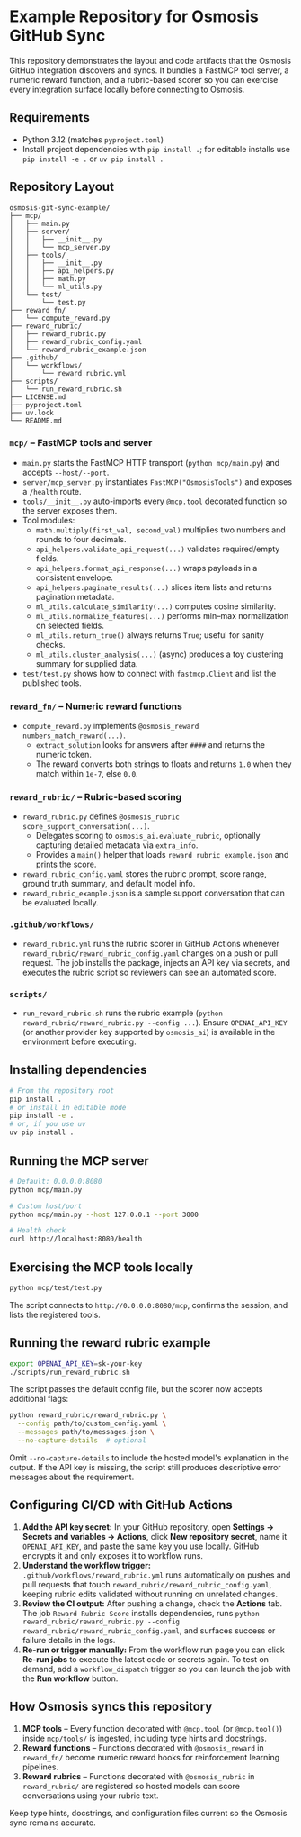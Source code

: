 # Example Repository for Osmosis GitHub Sync

This repository demonstrates the layout and code artifacts that the Osmosis GitHub integration discovers and syncs. It bundles a FastMCP tool server, a numeric reward function, and a rubric-based scorer so you can exercise every integration surface locally before connecting to Osmosis.

## Requirements

- Python 3.12 (matches `pyproject.toml`)
- Install project dependencies with `pip install .`; for editable installs use `pip install -e .` or `uv pip install .`

## Repository Layout

```
osmosis-git-sync-example/
├── mcp/
│   ├── main.py
│   ├── server/
│   │   ├── __init__.py
│   │   └── mcp_server.py
│   ├── tools/
│   │   ├── __init__.py
│   │   ├── api_helpers.py
│   │   ├── math.py
│   │   └── ml_utils.py
│   └── test/
│       └── test.py
├── reward_fn/
│   └── compute_reward.py
├── reward_rubric/
│   ├── reward_rubric.py
│   ├── reward_rubric_config.yaml
│   └── reward_rubric_example.json
├── .github/
│   └── workflows/
│       └── reward_rubric.yml
├── scripts/
│   └── run_reward_rubric.sh
├── LICENSE.md
├── pyproject.toml
├── uv.lock
└── README.md
```

### `mcp/` – FastMCP tools and server

- `main.py` starts the FastMCP HTTP transport (`python mcp/main.py`) and accepts `--host/--port`.
- `server/mcp_server.py` instantiates `FastMCP("OsmosisTools")` and exposes a `/health` route.
- `tools/__init__.py` auto-imports every `@mcp.tool` decorated function so the server exposes them.
- Tool modules:
  - `math.multiply(first_val, second_val)` multiplies two numbers and rounds to four decimals.
  - `api_helpers.validate_api_request(...)` validates required/empty fields.
  - `api_helpers.format_api_response(...)` wraps payloads in a consistent envelope.
  - `api_helpers.paginate_results(...)` slices item lists and returns pagination metadata.
  - `ml_utils.calculate_similarity(...)` computes cosine similarity.
  - `ml_utils.normalize_features(...)` performs min–max normalization on selected fields.
  - `ml_utils.return_true()` always returns `True`; useful for sanity checks.
  - `ml_utils.cluster_analysis(...)` (async) produces a toy clustering summary for supplied data.
- `test/test.py` shows how to connect with `fastmcp.Client` and list the published tools.

### `reward_fn/` – Numeric reward functions

- `compute_reward.py` implements `@osmosis_reward numbers_match_reward(...)`.
  - `extract_solution` looks for answers after `####` and returns the numeric token.
  - The reward converts both strings to floats and returns `1.0` when they match within `1e-7`, else `0.0`.

### `reward_rubric/` – Rubric-based scoring

- `reward_rubric.py` defines `@osmosis_rubric score_support_conversation(...)`.
  - Delegates scoring to `osmosis_ai.evaluate_rubric`, optionally capturing detailed metadata via `extra_info`.
  - Provides a `main()` helper that loads `reward_rubric_example.json` and prints the score.
- `reward_rubric_config.yaml` stores the rubric prompt, score range, ground truth summary, and default model info.
- `reward_rubric_example.json` is a sample support conversation that can be evaluated locally.

### `.github/workflows/` 

- `reward_rubric.yml` runs the rubric scorer in GitHub Actions whenever `reward_rubric/reward_rubric_config.yaml` changes on a push or pull request. The job installs the package, injects an API key via secrets, and executes the rubric script so reviewers can see an automated score.

### `scripts/`

- `run_reward_rubric.sh` runs the rubric example (`python reward_rubric/reward_rubric.py --config ...`). Ensure `OPENAI_API_KEY` (or another provider key supported by `osmosis_ai`) is available in the environment before executing.

## Installing dependencies

```bash
# From the repository root
pip install .
# or install in editable mode
pip install -e .
# or, if you use uv
uv pip install .
```

## Running the MCP server

```bash
# Default: 0.0.0.0:8080
python mcp/main.py

# Custom host/port
python mcp/main.py --host 127.0.0.1 --port 3000

# Health check
curl http://localhost:8080/health
```

## Exercising the MCP tools locally

```bash
python mcp/test/test.py
```

The script connects to `http://0.0.0.0:8080/mcp`, confirms the session, and lists the registered tools.

## Running the reward rubric example

```bash
export OPENAI_API_KEY=sk-your-key
./scripts/run_reward_rubric.sh
```

The script passes the default config file, but the scorer now accepts additional flags:

```bash
python reward_rubric/reward_rubric.py \
  --config path/to/custom_config.yaml \
  --messages path/to/messages.json \
  --no-capture-details  # optional
```

Omit `--no-capture-details` to include the hosted model's explanation in the output. If the API key is missing, the script still produces descriptive error messages about the requirement.

## Configuring CI/CD with GitHub Actions

1. **Add the API key secret:** In your GitHub repository, open **Settings → Secrets and variables → Actions**, click **New repository secret**, name it `OPENAI_API_KEY`, and paste the same key you use locally. GitHub encrypts it and only exposes it to workflow runs.
2. **Understand the workflow trigger:** `.github/workflows/reward_rubric.yml` runs automatically on pushes and pull requests that touch `reward_rubric/reward_rubric_config.yaml`, keeping rubric edits validated without running on unrelated changes.
3. **Review the CI output:** After pushing a change, check the **Actions** tab. The job `Reward Rubric Score` installs dependencies, runs `python reward_rubric/reward_rubric.py --config reward_rubric/reward_rubric_config.yaml`, and surfaces success or failure details in the logs.
4. **Re-run or trigger manually:** From the workflow run page you can click **Re-run jobs** to execute the latest code or secrets again. To test on demand, add a `workflow_dispatch` trigger so you can launch the job with the **Run workflow** button.

## How Osmosis syncs this repository

1. **MCP tools** – Every function decorated with `@mcp.tool` (or `@mcp.tool()`) inside `mcp/tools/` is ingested, including type hints and docstrings.
2. **Reward functions** – Functions decorated with `@osmosis_reward` in `reward_fn/` become numeric reward hooks for reinforcement learning pipelines.
3. **Reward rubrics** – Functions decorated with `@osmosis_rubric` in `reward_rubric/` are registered so hosted models can score conversations using your rubric text.

Keep type hints, docstrings, and configuration files current so the Osmosis sync remains accurate.
